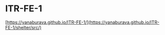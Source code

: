# ITR-FE-1

[https://yanaburava.github.io/ITR-FE-1/](https://yanaburava.github.io/ITR-FE-1/shelter/src/)

